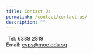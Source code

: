```yaml
---
title: Contact Us
permalink: /contact/contact-us/
description: ""
---
```

 Tel: 6388 2819  
Email: cvps@moe.edu.sg
